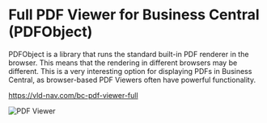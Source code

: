 # Full PDF Viewer for Business Central (PDFObject)

PDFObject is a library that runs the standard built-in PDF renderer in the browser. This means that the rendering in different browsers may be different. This is a very interesting option for displaying PDFs in Business Central, as browser-based PDF Viewers often have powerful functionality.

https://vld-nav.com/bc-pdf-viewer-full

![PDF Viewer](https://static.tildacdn.com/tild6434-3566-4432-b737-343961396561/ezgifcom-gif-maker.gif)
